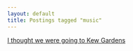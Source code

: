 ```yaml
---
layout: default
title: Postings tagged "music"
---
```

[I thought we were going to Kew Gardens](http://janesconference.github.com/KievII/2009/05/i-thought-we-were-going-to-kew-gardens)<br />
